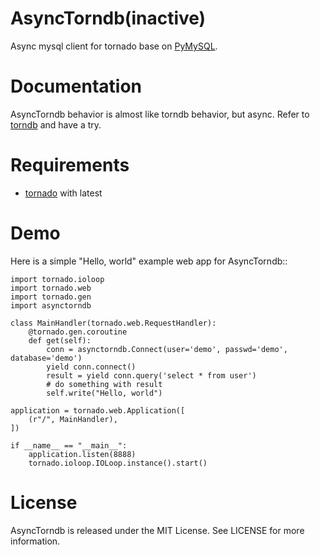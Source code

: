 AsyncTorndb(inactive)
=====================

Async mysql client for tornado base on [PyMySQL](https://github.com/PyMySQL/PyMySQL).

Documentation
===========

AsyncTorndb behavior is almost like torndb behavior, but async. Refer to [torndb](http://torndb.readthedocs.org)
and have a try.

Requirements
===========

 * [tornado](https://github.com/tornadoweb/tornado) with latest

Demo
===========

Here is a simple "Hello, world" example web app for AsyncTorndb::

    import tornado.ioloop
    import tornado.web
    import tornado.gen
    import asynctorndb
    
    class MainHandler(tornado.web.RequestHandler):
        @tornado.gen.coroutine
        def get(self):
            conn = asynctorndb.Connect(user='demo', passwd='demo', database='demo')
            yield conn.connect()
            result = yield conn.query('select * from user')
            # do something with result
            self.write("Hello, world")

    application = tornado.web.Application([
        (r"/", MainHandler),
    ])

    if __name__ == "__main__":
        application.listen(8888)
        tornado.ioloop.IOLoop.instance().start()

License
===========

AsyncTorndb is released under the MIT License. See LICENSE for more information.
